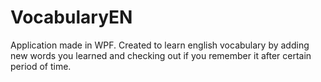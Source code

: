 # VocabularyEN
Application made in WPF. Created to learn english vocabulary by adding new words you learned and checking out if you remember it after certain period of time.
